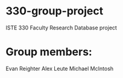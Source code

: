 # 330-group-project
ISTE 330 Faculty Research Database project
# Group members:
Evan Reighter
Alex Leute
Michael McIntosh
